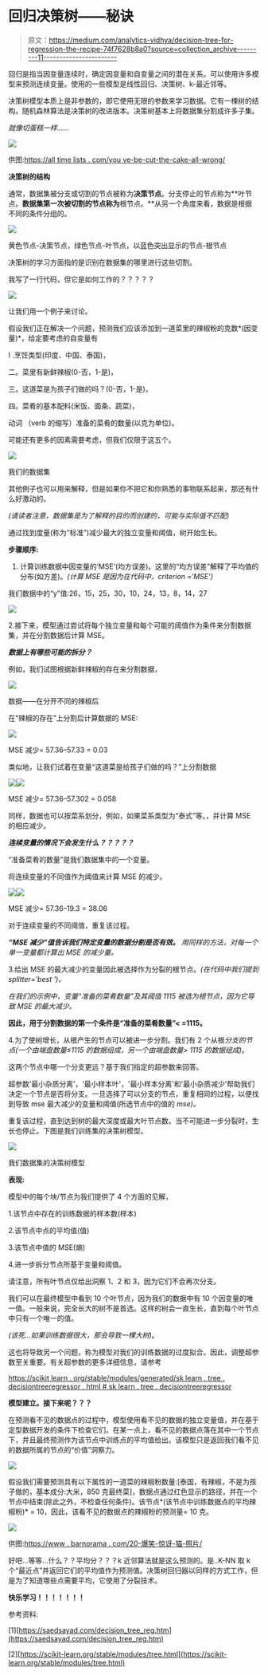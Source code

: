 # 回归决策树——秘诀

> 原文：<https://medium.com/analytics-vidhya/decision-tree-for-regression-the-recipe-74f7628b8a0?source=collection_archive---------11----------------------->

回归是指当因变量连续时，确定因变量和自变量之间的潜在关系。可以使用许多模型来预测连续变量。使用的一些模型是线性回归、决策树、k-最近邻等。

决策树模型本质上是非参数的，即它使用无限的参数来学习数据。它有一棵树的结构。随机森林算法是决策树的改进版本。决策树基本上将数据集分割成许多子集。

*就像切蛋糕一样……*

![](img/6b7cb6ba6d48f9370bea8355db597d00.png)

供图:[https://all time lists . com/you ve-be-cut-the-cake-all-wrong/](https://alltimelists.com/youve-been-cutting-the-cake-all-wrong/)

**决策树的结构**

通常，数据集被分支或切割的节点被称为**决策节点**。分支停止的节点称为**叶节点。**数据集第一次被切割的节点称为**根节点。**从另一个角度来看，数据是根据不同的条件分组的。

![](img/28e5c72e1ca5c418fcbd524b0ce164ba.png)

黄色节点-决策节点，绿色节点-叶节点，以蓝色突出显示的节点-根节点

决策树的学习方面指的是识别在数据集的哪里进行这些切割。

我写了一行代码，但它是如何工作的？？？？？

![](img/880b2d7f0ec6e8edfd4c97f3ae866677.png)

让我们用一个例子来讨论。

假设我们正在解决一个问题，预测我们应该添加到一道菜里的辣椒粉的克数*(因变量)*，给定要考虑的自变量有

I .烹饪类型(印度、中国、泰国)，

二。菜里有新鲜辣椒(0-否，1-是)，

三。这道菜是为孩子们做的吗？(0-否，1-是)，

四。菜肴的基本配料(米饭、面条、蔬菜)，

动词 （verb 的缩写）准备的菜肴的数量(以克为单位)。

可能还有更多的因素需要考虑，但我们仅限于这五个。

![](img/5fc1af459a5ce3e539a588d8edb43062.png)

我们的数据集

其他例子也可以用来解释，但是如果你不把它和你熟悉的事物联系起来，那还有什么好激动的。

*(请读者注意，数据集是为了解释的目的而创建的，可能与实际值不匹配)*

通过找到度量(称为“标准”)减少最大的独立变量和阈值，树开始生长。

**步骤顺序:**

1.  计算训练数据中因变量的‘MSE’(均方误差)。这里的“均方误差”解释了平均值的分布(如方差)。*(计算 MSE 是因为在代码中，criterion =‘MSE’)*

我们数据中的“y”值:26，15，25，30，10，24，13，8，14，27

![](img/2f1d71171c6723024623826c821de9b5.png)

2.接下来，模型通过尝试将每个独立变量和每个可能的阈值作为条件来分割数据集，并在分割数据后计算 MSE。

***数据上有哪些可能的拆分？***

例如，我们试图根据新鲜辣椒的存在来分割数据，

![](img/15bd5885d6ff8a72ec24f382fc35a9b9.png)

数据——在分开不同的辣椒后

在“辣椒的存在”上分割后计算数据的 MSE:

![](img/226cc168a89f7c525bd8d7ace23beb0f.png)

MSE 减少= 57.36–57.33 = 0.03

类似地，让我们试着在变量“这道菜是给孩子们做的吗？”上分割数据

![](img/1f0a7b277a5f7c67ee6c5a96e60423d9.png)![](img/b1819191b6fa157e6137d16ed8c67df3.png)

MSE 减少= 57.36–57.302 = 0.058

同样，数据也可以按菜系划分，例如，如果菜系类型为“泰式”等。，并计算 MSE 的相应减少。

***连续变量的情况下会发生什么？？？？？***

“准备菜肴的数量”是我们数据集中的一个变量。

将连续变量的不同值作为阈值来计算 MSE 的减少。

![](img/2a906c97783370a7240d1ab2c5a814f0.png)![](img/ed97352c98944f62463545d043a072ea.png)

MSE 减少= 57.36–19.3 = 38.06

对于连续变量的不同阈值，重复该过程。

***“MSE 减少”值告诉我们特定变量的数据分割是否有效。*** *用同样的方法，对每一个单一变量都计算出 MSE 的减少量。*

3.给出 MSE 的最大减少的变量因此被选择作为分裂的根节点。*(在代码中我们提到 splitter='best ')。*

*在我们的示例中，变量“准备的菜肴数量”及其阈值 1115 被选为根节点，因为它导致 MSE 的最大减少。*

**因此，用于分割数据的第一个条件是“准备的菜肴数量”< =1115。**

4.为了使树增长，从根产生的节点可以被进一步分割。我们有 2 个从根*分支的节点(一个由端盘数量≤1115 的数据组成，另一个由端盘数量> 1115 的数据组成)*。

这两个节点中哪一个分支更远？基于我们指定的超参数来回答。

超参数'最小杂质分离'，'最小样本叶'，'最小样本分离'和'最小杂质减少'帮助我们决定一个节点是否将分支。一旦选择了可以分支的节点，重复相同的过程，以便找到导致 mse 最大减少的变量和阈值(所选节点中的值的 *mse)。*

重复该过程，直到达到树的最大深度或最大叶节点数。当不可能进一步分裂时，生长也停止。下图是我们训练集的决策树模型。

![](img/f05091c644368b9bc67fcce5f2e566d7.png)

我们数据集的决策树模型

**表现:**

模型中的每个块/节点为我们提供了 4 个方面的见解，

1.该节点中存在的训练数据的样本数(样本)

2.该节点中点的平均值(值)

3.该节点中值的 MSE(熵)

4.进一步拆分节点所基于变量和阈值。

请注意，所有叶节点仅给出洞察 1、2 和 3，因为它们不会再次分支。

我们可以在最终模型中看到 10 个叶节点，因为我们的数据中有 10 个因变量的唯一值。一般来说，完全长大的树不是首选。这样的树会一直生长，直到每个叶节点中只有一个唯一的值。

*(该死…如果训练数据很大，那会导致一棵大树)*。

这也将导致另一个问题，称为模型对我们的训练数据的过度拟合。因此，调整超参数至关重要。有关超参数的更多详细信息，请参考

[https://scikit learn . org/stable/modules/generated/sk learn . tree . decisiontreeregressor . html # sk learn . tree . decisiontreeregressor](https://scikitlearn.org/stable/modules/generated/sklearn.tree.DecisionTreeRegressor.html#sklearn.tree.DecisionTreeRegressor)

**模型建立。接下来呢？？？**

在预测看不见的数据点的过程中，模型使用看不见的数据的独立变量值，并在基于定型数据开发的条件下检查它们。在某一点上，看不见的数据点落在其中一个节点下，并且最终预测作为该节点中训练点的平均值给出。该模型只是返回我们看不见的数据所属的节点的“价值”洞察力。

![](img/d4644eada70021515f0ee1a1125ae4c7.png)

假设我们需要预测具有以下属性的一道菜的辣椒粉数量:[泰国，有辣椒，不是为孩子做的，基本成分:大米，850 克最终菜]，数据点通过红色显示的路径，并在一个节点中结束(除此之外，不检查任何条件)。该节点*(该节点中训练数据点的平均辣椒粉)* = 10，因此，该看不见的数据点的辣椒粉的预测量= 10 克。

![](img/65eb0412cc7e7f534132b875a208410d.png)

供图:[https://www . barnorama . com/20-爆笑-惊讶-猫-照片/](https://www.barnorama.com/20-hilarious-surprised-cats-photos/)

好吧…等等…什么？？平均分？？？k 近邻算法就是这么预测的。是..K-NN 取 k 个“最近点”并返回它们的平均值作为预测值。决策树回归器以同样的方式工作，但是为了知道哪些点需要平均，它使用了分裂技术。

**快乐学习！！！！！！！**

参考资料:

[1][https://saedsayad.com/decision_tree_reg.htm](https://saedsayad.com/decision_tree_reg.htm)

[2][https://scikit-learn.org/stable/modules/tree.html](https://scikit-learn.org/stable/modules/tree.html)